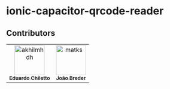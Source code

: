 # ionic-capacitor-qrcode-reader

## Contributors

<!-- readme: contributors -start -->
<table>
<tr>
    <td align="center">
        <a href="https://github.com/eduardochiletto">
            <img src="https://avatars.githubusercontent.com/eduardochiletto" width="80;" alt="akhilmhdh"/>
            <br />
            <sub><b>Eduardo Chiletto</b></sub>
        </a>
    </td>
    <td align="center">
        <a href="https://github.com/joaobreder">
            <img src="https://avatars.githubusercontent.com/joaobreder" width="80;" alt="matks"/>
            <br />
            <sub><b>João Breder</b></sub>
        </a>
    </td>
</table>
<!-- readme: contributors -end -->
